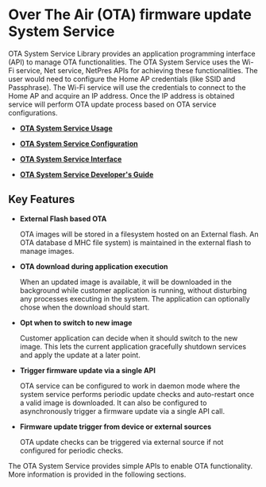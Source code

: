 # Over The Air \(OTA\) firmware update System Service

OTA System Service Library provides an application programming interface \(API\) to manage OTA functionalities. The OTA System Service uses the Wi-Fi service, Net service, NetPres APIs for achieving these functionalities. The user would need to configure the Home AP credentials \(like SSID and Passphrase\). The Wi-Fi service will use the credentials to connect to the Home AP and acquire an IP address. Once the IP address is obtained service will perform OTA update process based on OTA service configurations.

-   **[OTA System Service Usage](GUID-E13DC21B-3F94-455C-8DB3-48F8F7163844.md)**  

-   **[OTA System Service Configuration](GUID-44230E49-6079-4901-9D7C-F71412C3B9EA.md)**  

-   **[OTA System Service Interface](GUID-F8A21576-2DFD-406F-9736-CEFDE7AD5207.md)**  

-   **[OTA System Service Developer's Guide](GUID-C340E1A4-6E08-4399-8480-E07BA98EDFB2.md)**  


## Key Features

-   **External Flash based OTA**

    OTA images will be stored in a filesystem hosted on an External flash. An OTA database d MHC file system\) is maintained in the external flash to manage images.

-   **OTA download during application execution**

    When an updated image is available, it will be downloaded in the background while customer application is running, without disturbing any processes executing in the system. The application can optionally chose when the download should start.

-   **Opt when to switch to new image**

    Customer application can decide when it should switch to the new image. This lets the current application gracefully shutdown services and apply the update at a later point.

-   **Trigger firmware update via a single API**

    OTA service can be configured to work in daemon mode where the system service performs periodic update checks and auto-restart once a valid image is downloaded. It can also be configured to asynchronously trigger a firmware update via a single API call.

-   **Firmware update trigger from device or external sources**

    OTA update checks can be triggered via external source if not configured for periodic checks.


The OTA System Service provides simple APIs to enable OTA functionality. More information is provided in the following sections.


